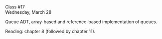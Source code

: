 <div class="lecture2">

<div class="column_date">
<p markdown="block">

 <br>
Class #17<br>
Wednesday, March 28
</p>
</div>
<div class="column_materials">
<p markdown="block">


Queue ADT, array-based and reference-based implementation of queues.   



</p>
</div>

<div class="column_assign">
<p markdown="block">

Reading: chapter 8 (followed by chapter 11).


</p>
</div>

</div>
